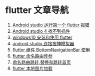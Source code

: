 <!--
 * @Descripttion: flutter 文章导航
 * @Author: tom-z(spirit108@foxmail.com)
 * @Date: 2020-06-20 00:45:52
 * @LastEditors: tom-z(spirit108@foxmail.com)
 * @LastEditTime: 2020-08-23 12:46:56
--> 
# flutter 文章导航
1. [Android studio 运行第一个 flutter 报错](./2006/200601.md)
2. [Android studio 4 找不到插件](./2006/200602.md)
3. [windows10 安装和使用 flutter](./2006/200603.md)
4. [android studio 连接夜神模拟器](./2006/200604.md)
5. [flutter 组件 BottomNavigationBar 使用](./2007/200701.md)
6. [flutter 命名路由传参](./2007/200702.md)
7. [命名路由跳转,替换和跳转首页](./2007/200703.md)
8. [flutter 本地图片加载](./2008/200801.md)



